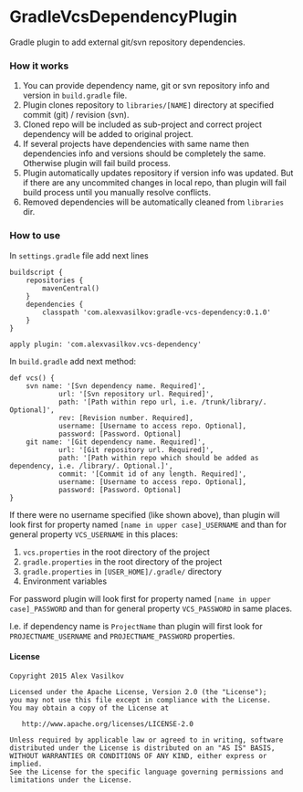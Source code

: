 GradleVcsDependencyPlugin
=========================

Gradle plugin to add external git/svn repository dependencies.

### How it works ###

1. You can provide dependency name, git or svn repository info and version in `build.gradle` file.
1. Plugin clones repository to `libraries/[NAME]` directory at specified commit (git) / revision (svn).
1. Cloned repo will be included as sub-project and correct project dependency will be added to original project.
1. If several projects have dependencies with same name then dependencies info and versions
should be completely the same. Otherwise plugin will fail build process.
1. Plugin automatically updates repository if version info was updated.
But if there are any uncommited changes in local repo, than plugin will fail build process
until you manually resolve conflicts.
1. Removed dependencies will be automatically cleaned from `libraries` dir.

### How to use ###

In `settings.gradle` file add next lines

    buildscript {
        repositories {
            mavenCentral()
        }
        dependencies {
            classpath 'com.alexvasilkov:gradle-vcs-dependency:0.1.0'
        }
    }

    apply plugin: 'com.alexvasilkov.vcs-dependency'

In `build.gradle` add next method:

    def vcs() {
        svn name: '[Svn dependency name. Required]',
                url: '[Svn repository url. Required]',
                path: '[Path within repo url, i.e. /trunk/library/. Optional]',
                rev: [Revision number. Required],
                username: [Username to access repo. Optional],
                password: [Password. Optional]
        git name: '[Git dependency name. Required]',
                url: '[Git repository url. Required]',
                path: '[Path within repo which should be added as dependency, i.e. /library/. Optional.]',
                commit: '[Commit id of any length. Required]',
                username: [Username to access repo. Optional],
                password: [Password. Optional]
    }

If there were no username specified (like shown above), than plugin will look
first for property named `[name in upper case]_USERNAME` and than for general property
`VCS_USERNAME` in this places:

1. `vcs.properties` in the root directory of the project
1. `gradle.properties` in the root directory of the project
1. `gradle.properties` in `[USER_HOME]/.gradle/` directory
1. Environment variables

For password plugin will look first for property named `[name in upper case]_PASSWORD`
and than for general property `VCS_PASSWORD` in same places.

I.e. if dependency name is `ProjectName` than plugin will first look for `PROJECTNAME_USERNAME`
and `PROJECTNAME_PASSWORD` properties.


#### License ####

    Copyright 2015 Alex Vasilkov

    Licensed under the Apache License, Version 2.0 (the "License");
    you may not use this file except in compliance with the License.
    You may obtain a copy of the License at

       http://www.apache.org/licenses/LICENSE-2.0

    Unless required by applicable law or agreed to in writing, software
    distributed under the License is distributed on an "AS IS" BASIS,
    WITHOUT WARRANTIES OR CONDITIONS OF ANY KIND, either express or implied.
    See the License for the specific language governing permissions and
    limitations under the License.
